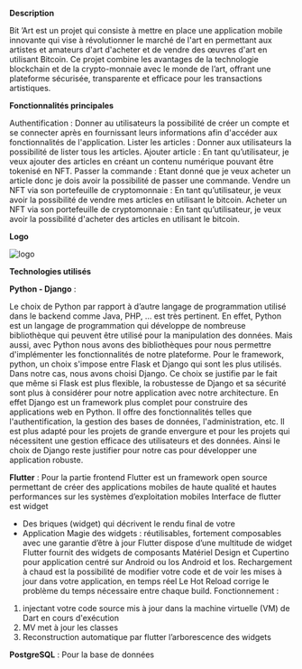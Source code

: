 **Description**

Bit ’Art est un projet qui consiste à mettre en place une application mobile innovante qui vise à révolutionner le marché de l'art en permettant aux artistes et amateurs d'art d'acheter et de vendre des œuvres d'art en utilisant Bitcoin. Ce projet combine les avantages de la technologie blockchain et de la crypto-monnaie avec le monde de l’art, offrant une plateforme sécurisée, transparente et efficace pour les transactions artistiques. 

**Fonctionnalités principales**

Authentification : Donner au utilisateurs la possibilité de créer un compte et se connecter après en fournissant leurs informations afin d'accéder aux fonctionnalités de l'application.
Lister les articles : Donner aux utilisateurs la possibilité de lister tous les articles.
Ajouter article : En tant qu’utilisateur, je veux ajouter des articles en créant un contenu numérique pouvant être tokenisé en NFT.
Passer la commande : Etant donné que je veux acheter un article donc je dois avoir la possibilité de passer une commande.
Vendre un NFT via son portefeuille de cryptomonnaie : En tant qu’utilisateur, je veux avoir la possibilité de vendre mes articles en utilisant le bitcoin.
Acheter un NFT via son portefeuille de cryptomonnaie : En tant qu’utilisateur, je veux avoir la possibilité d'acheter des articles en utilisant le bitcoin.


**Logo**

![logo](https://github.com/HimmaAtos/BitArt/assets/149796629/87154c07-bf90-402a-84b3-0bb1e69c90e8)








**Technologies utilisés**


**Python - Django** :

Le choix de Python par rapport à d’autre langage de programmation utilisé dans le backend comme Java, PHP, … est très pertinent. En effet, Python est un langage de programmation qui développe de nombreuse bibliothèque qui peuvent être utilisé pour la manipulation des données. Mais aussi, avec Python nous avons des bibliothèques pour nous permettre d'implémenter les fonctionnalités de notre plateforme.
Pour le framework, python, un choix s'impose entre Flask et Django qui sont les plus utilisés. Dans notre cas, nous avons choisi Django. Ce choix se justifie par le fait que même si Flask est plus flexible, la robustesse de Django et sa sécurité sont plus à considérer pour notre application avec notre architecture.
En effet Django est un framework plus complet pour construire des applications web en Python. Il offre des fonctionnalités telles que l'authentification, la gestion des bases de données, l'administration, etc. Il est plus adapté pour les projets de grande envergure et pour les projets qui nécessitent une gestion efficace des utilisateurs et des données.
Ainsi le choix de Django reste justifier pour notre cas pour développer une application robuste.

**Flutter** : Pour la partie frontend
Flutter est un framework open source permettant de créer des applications mobiles de haute qualité et hautes performances sur les systèmes d’exploitation mobiles Interface de flutter est widget 
  - Des briques (widget) qui décrivent le rendu final de votre
  - Application Magie des widgets : réutilisables, fortement composables avec une garantie d’être à jour
Flutter dispose d’une multitude de widget Flutter fournit des widgets de composants Matériel Design et Cupertino pour application centré sur Android ou Ios Android et Ios.
Rechargement à chaud est la possibilité de modifier votre code et de voir les mises à jour dans votre application, en temps réel Le Hot Reload corrige le problème du temps nécessaire entre chaque build.
Fonctionnement :
  1. injectant votre code source mis à jour dans la machine virtuelle (VM) de Dart en cours d'exécution
  2. MV met à jour les classes
  3. Reconstruction automatique par flutter l’arborescence des widgets
     
**PostgreSQL** : Pour la base de données

